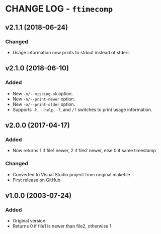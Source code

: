 CHANGE LOG - `ftimecomp`
================================================================================

v2.1.1  (2018-06-24)
--------------------------------------------------------------------------------
### Changed
  - Usage information now prints to stdout instead of stderr.


v2.1.0  (2018-06-10)
--------------------------------------------------------------------------------
### Added
  - New `-m/--missing-ok` option.
  - New `-n/--print-newer` option.
  - New `-o/--print-older` option.
  - Supports `-h`, `--help`, `-?`, and `/?` switches to print usage information.


v2.0.0  (2017-04-17)
--------------------------------------------------------------------------------
### Added
  - Now returns 1 if file1 newer, 2 if file2 newer, else 0 if same timestamp

### Changed
  - Converted to Visual Studio project from original makefile
  - First release on GitHub


v1.0.0  (2003-07-24)
--------------------------------------------------------------------------------
### Added
  - Original version
  - Returns 0 if file1 is newer than file2, otherwise 1
